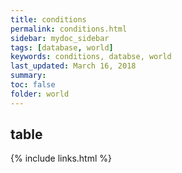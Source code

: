 ```yaml
---
title: conditions
permalink: conditions.html
sidebar: mydoc_sidebar
tags: [database, world]
keywords: conditions, databse, world
last_updated: March 16, 2018
summary:
toc: false
folder: world
---
```


## table

{% include links.html %}